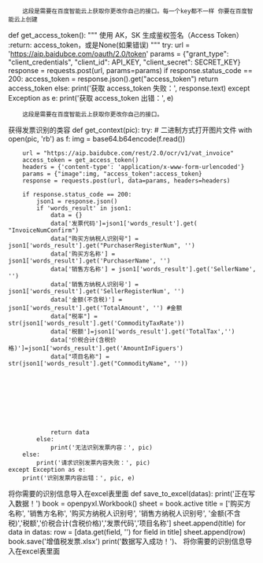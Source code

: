 
        这段是需要在百度智能云上获取你更改你自己的接口。每一个key都不一样 你要在百度智能云上创建

def get_access_token():
    """
    使用 AK，SK 生成鉴权签名（Access Token）
    :return: access_token，或是None(如果错误)
    """
    try:
        url = 'https://aip.baidubce.com/oauth/2.0/token'
        params = {"grant_type": "client_credentials", "client_id": API_KEY, "client_secret": SECRET_KEY}
        response = requests.post(url, params=params)
        if response.status_code == 200:
            access_token = response.json().get("access_token")
            return access_token
        else:
            print('获取 access_token 失败：', response.text)
    except Exception as e:
        print('获取 access_token 出错：', e)

        这段是需要在百度智能云上获取你更改你自己的接口。





 获得发票识别的类容
  def get_context(pic):
    try:
        # 二进制方式打开图片文件
        with open(pic, 'rb') as f:
            img = base64.b64encode(f.read())

        url = "https://aip.baidubce.com/rest/2.0/ocr/v1/vat_invoice"
        access_token = get_access_token()
        headers = {'content-type': 'application/x-www-form-urlencoded'}
        params = {"image":img, "access_token":access_token}
        response = requests.post(url, data=params, headers=headers)

        if response.status_code == 200:
            json1 = response.json()
            if 'words_result' in json1:
                data = {}
                data['发票代码']=json1['words_result'].get( "InvoiceNumConfirm")
                data["购买方纳税人识别号"] = json1['words_result'].get("PurchaserRegisterNum", '')
                data['购买方名称'] = json1['words_result'].get('PurchaserName', '')
                data['销售方名称'] = json1['words_result'].get('SellerName', '')
                data['销售方纳税人识别号'] = json1['words_result'].get('SellerRegisterNum', '')
                data['金额(不含税)'] = json1['words_result'].get('TotalAmount', '') #金额
                data["税率"] = str(json1['words_result'].get('CommodityTaxRate'))
                data['税额']=json1['words_result'].get('TotalTax','')
                data['价税合计(含税价格)']=json1['words_result'].get('AmountInFiguers')
                data["项目名称"] = str(json1['words_result'].get("CommodityName", ''))









                return data
            else:
                print('无法识别发票内容：', pic)
        else:
            print('请求识别发票内容失败：', pic)
    except Exception as e:
        print('识别发票内容出错：', pic, e)




  将你需要的识别信息导入在excel表里面
     def save_to_excel(datas):
    print('正在写入数据！')
    book = openpyxl.Workbook()
    sheet = book.active
    title = ['购买方名称', '销售方名称', '购买方纳税人识别号', '销售方纳税人识别号', '金额(不含税)','税额','价税合计(含税价格)','发票代码','项目名称']
    sheet.append(title)
    for data in datas:
        row = [data.get(field, '') for field in title]
        sheet.append(row)
    book.save('增值税发票.xlsx')
    print('数据写入成功！')、
  将你需要的识别信息导入在excel表里面
